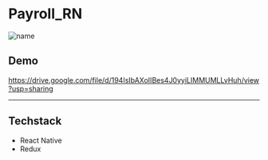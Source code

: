 # Payroll_RN

![name](https://img.shields.io/badge/Omkar--Gujja-OG)

## Demo 

https://drive.google.com/file/d/194IsIbAXoIIBes4J0yyiLIMMUMLLvHuh/view?usp=sharing

---

## Techstack
  - React Native
  - Redux





